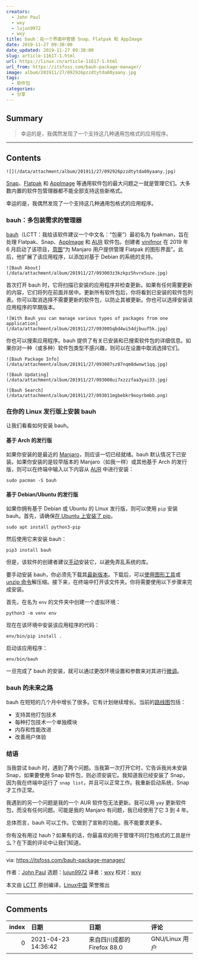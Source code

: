 ```yaml
---
creators:
  - John Paul
  - wxy
  - lujun9972
  - wxy
title: bauh：在一个界面中管理 Snap、Flatpak 和 AppImage
date: 2019-11-27 09:30:00
date_updated: 2019-11-27 09:30:00
slug: article-11617-1.html
url: https://linux.cn/article-11617-1.html
url_from: https://itsfoss.com/bauh-package-manager/
image: album/201911/27/092926pzzdtytda80yaany.jpg
tags:
  - 软件包
categories:
  - 分享
---
```


## Summary

> 幸运的是，我偶然发现了一个支持这几种通用包格式的应用程序。

***

<!-- more -->

## Contents

`![](/data/attachment/album/201911/27/092926pzzdtytda80yaany.jpg)`

[Snap](https://snapcraft.io/)、[Flatpak](https://flatpak.org/) 和 [AppImage](https://appimage.org/) 等通用软件包的最大问题之一就是管理它们。大多数内置的软件包管理器都不能全部支持这些新格式。

幸运的是，我偶然发现了一个支持这几种通用包格式的应用程序。

### bauh：多包装需求的管理器

[bauh](https://github.com/vinifmor/bauh)（LCTT：我给该软件建议一个中文名：“包豪”）最初名为 fpakman，旨在处理 Flatpak、Snap、[AppImage](https://itsfoss.com/use-appimage-linux/) 和 [AUR](https://itsfoss.com/best-aur-helpers/) 软件包。创建者 [vinifmor](https://github.com/vinifmor) 在 2019 年 6 月启动了该项目，[意图](https://forum.manjaro.org/t/bauh-formerly-known-as-fpakman-a-gui-for-flatpak-and-snap-management/96180)“为 Manjaro 用户提供管理 Flatpak 的图形界面”。此后，他扩展了该应用程序，以添加对基于 Debian 的系统的支持。

`![Bauh About](/data/attachment/album/201911/27/093003z3kzkpz5hvre5uze.jpg)`

首次打开 bauh 时，它将扫描已安装的应用程序并检查更新。如果有任何需要更新的内容，它们将列在前面并居中。更新所有软件包后，你将看到已安装的软件包列表。你可以取消选择不需要更新的软件包，以防止其被更新。你也可以选择安装该应用程序的早期版本。

`![With Bauh you can manage various types of packages from one application](/data/attachment/album/201911/27/093005qbd4wi54djbuuf5k.jpg)`

你也可以搜索应用程序。bauh 提供了有关已安装和已搜索软件包的详细信息。如果你对一种（或多种）软件包类型不感兴趣，则可以在设置中取消选择它们。

`![Bauh Package Info](/data/attachment/album/201911/27/093007sz87nqm8dwnwt1qq.jpg)`

`![Bauh Updating](/data/attachment/album/201911/27/093008ui7xzzzfaa3yai33.jpg)`

`![Bauh Search](/data/attachment/album/201911/27/093011mgbebkr9ooyrbmbb.png)`

### 在你的 Linux 发行版上安装 bauh

让我们看看如何安装 bauh。

#### 基于 Arch 的发行版

如果你安装的是最近的 [Manjaro](https://manjaro.org/)，则应该一切已经就绪。bauh 默认情况下已安装。如果你安装的是较早版本的 Manjaro（如我一样）或其他基于 Arch 的发行版，则可以在终端中输入以下内容从 [AUR](https://aur.archlinux.org/packages/bauh) 中进行安装：

```shell
sudo pacman -S bauh
```

#### 基于 Debian/Ubuntu 的发行版

如果你拥有基于 Debian 或 Ubuntu 的 Linux 发行版，则可以使用 `pip` 安装 bauh。首先，请确保[在 Ubuntu 上安装了 pip](https://itsfoss.com/install-pip-ubuntu/)。

```shell
sudo apt install python3-pip
```

然后使用它来安装 bauh：

```shell
pip3 install bauh
```

但是，该软件的创建者建议[手动](https://github.com/vinifmor/bauh#manual-installation)安装它，以避免弄乱系统的库。

要手动安装 bauh，你必须先下载其[最新版本](https://github.com/vinifmor/bauh/releases)。下载后，可以[使用图形工具](https://itsfoss.com/unzip-linux/)或 [unzip 命令](https://linuxhandbook.com/unzip-command/)解压缩。接下来，在终端中打开该文件夹。你将需要使用以下步骤来完成安装。

首先，在名为 `env` 的文件夹中创建一个虚拟环境：

```shell
python3 -m venv env
```

现在在该环境中安装该应用程序的代码：

```shell
env/bin/pip install .
```

启动该应用程序：

```shell
env/bin/bauh
```

一旦完成了 bauh 的安装，就可以通过更改环境设置和参数来对其进行[微调](https://github.com/vinifmor/bauh#general-settings)。

### bauh 的未来之路

bauh 在短短的几个月中增长了很多。它有计划继续增长。当前的[路线图](https://github.com/vinifmor/bauh#roadmap)包括：

* 支持其他打包技术
* 每种打包技术一个单独模块
* 内存和性能改进
* 改善用户体验

### 结语

当我尝试 bauh 时，遇到了两个问题。当我第一次打开它时，它告诉我尚未安装 Snap，如果要使用 Snap 软件包，则必须安装它。我知道我已经安装了 Snap，因为我在终端中运行了 `snap list`，并且可以正常工作。我重新启动系统，Snap 才工作正常。

我遇到的另一个问题是我的一个 AUR 软件包无法更新。我可以用 `yay` 更新软件包，而没有任何问题。可能是我的 Manjaro 有问题，我已经使用了它 3 到 4 年。

总体而言，bauh 可以工作。它做到了宣称的功能。我不能要求更多。

你有没有用过 hauh？如果有的话，你最喜欢的用于管理不同打包格式的工具是什么？在下面的评论中让我们知道。

---

via: <https://itsfoss.com/bauh-package-manager/>

作者：[John Paul](https://itsfoss.com/author/john/) 选题：[lujun9972](https://github.com/lujun9972) 译者：[wxy](https://github.com/wxy) 校对：[wxy](https://github.com/wxy)

本文由 [LCTT](https://github.com/LCTT/TranslateProject) 原创编译，[Linux中国](https://linux.cn/) 荣誉推出

***

## Comments

|   index | 日期                | 日期                                       | 评论                                                                                        |
|--------:|:--------------------|:-------------------------------------------|:--------------------------------------------------------------------------------------------|
|       0 | 2021-04-23 14:36:42 | 来自四川成都的 Firefox 88.0|GNU/Linux 用户 | 我使用manjaro或Arco安装后，打开bauh需要输入密码，然后点击继续，无响应。无法进入软件主界面。 |
